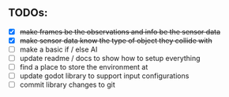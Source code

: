 ## TODOs:

- [x] ~~make frames be the observations and info be the sensor data~~
- [x] ~~make sensor data know the type of object they collide with~~
- [ ] make a basic if / else AI 
- [ ] update readme / docs to show how to setup everything
- [ ] find a place to store the environment at
- [ ] update godot library to support input configurations
- [ ] commit library changes to git